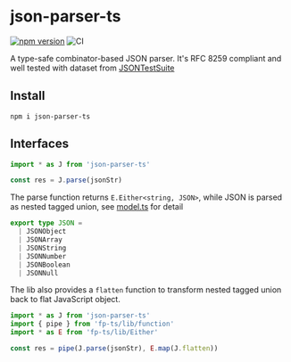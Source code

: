 # json-parser-ts

[![npm version](https://img.shields.io/npm/v/json-parser-ts.svg?style=flat)](https://www.npmjs.com/package/json-parser-ts) ![CI](https://github.com/wddwycc/json-parser-ts/workflows/CI/badge.svg)

A type-safe combinator-based JSON parser. It's RFC 8259 compliant and well tested with dataset from [JSONTestSuite](https://github.com/nst/JSONTestSuite)

## Install

```shell
npm i json-parser-ts
```

## Interfaces

```typescript
import * as J from 'json-parser-ts'

const res = J.parse(jsonStr)
```

The parse function returns `E.Either<string, JSON>`, while JSON is parsed as nested tagged union, see [model.ts](https://github.com/wddwycc/json-parser-ts/blob/main/src/model.ts) for detail

```typescript
export type JSON =
  | JSONObject
  | JSONArray
  | JSONString
  | JSONNumber
  | JSONBoolean
  | JSONNull
```

The lib also provides a `flatten` function to transform nested tagged union back to flat JavaScript object.

```typescript
import * as J from 'json-parser-ts'
import { pipe } from 'fp-ts/lib/function'
import * as E from 'fp-ts/lib/Either'

const res = pipe(J.parse(jsonStr), E.map(J.flatten))
```
